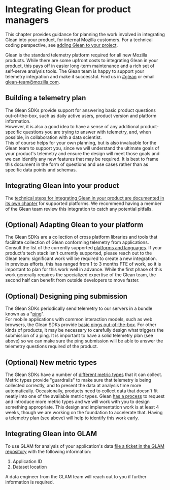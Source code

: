 # Integrating Glean for product managers

This chapter provides guidance for planning the work involved in integrating Glean into your product, for internal Mozilla customers.
For a technical coding perspective, see [adding Glean to your project](adding-glean-to-your-project/index.html).

Glean is the standard telemetry platform required for all new Mozilla products.
While there are some upfront costs to integrating Glean in your product, this pays off in easier long-term maintenance and a rich set of self-serve analysis tools.
The Glean team is happy to support your telemetry integration and make it successful.
Find us in [#glean](https://chat.mozilla.org/#/room/#glean:mozilla.org) or email [glean-team@mozilla.com](mailto:glean-team@mozilla.com).

## Building a telemetry plan

The Glean SDKs provide support for answering basic product questions out-of-the-box, such as daily active users, product version and platform information.  
However, it is also a good idea to have a sense of any additional product-specific questions you are trying to answer with telemetry, and, when possible, in collaboration with a data scientist.  
This of course helps for your own planning, but is also invaluable for the Glean team to support you, since we will understand the ultimate goals of your product's telemetry and ensure the design will meet those goals and we can identify any new features that may be required.
It is best to frame this document in the form of questions and use cases rather than as specific data points and schemas.

## Integrating Glean into your product

The [technical steps for integrating Glean in your product are documented in its own chapter](adding-glean-to-your-project/index.html) for supported platforms.
We recommend having a member of the Glean team review this integration to catch any potential pitfalls.

## (Optional) Adapting Glean to your platform

The Glean SDKs are a collection of cross platform libraries and tools that facilitate collection of Glean conforming telemetry from applications.  
Consult the list of the currently supported [platforms and languages](../index.html).
If your product's tech stack isn't currently supported, please reach out to the Glean team: significant work will be required to create a new integration.  
In previous efforts, this has ranged from 1 to 3 months FTE of work, so it is important to plan for this work well in advance.
While the first phase of this work generally requires the specialized expertise of the Glean team, the second half can benefit from outside developers to move faster.

## (Optional) Designing ping submission

The Glean SDKs periodically send telemetry to our servers in a bundle known as a "[ping](../appendix/glossary.html#ping)".  
For mobile applications with common interaction models, such as web browsers, the Glean SDKs provide [basic pings out-of-the-box](pings/index.html).
For other kinds of products, it may be necessary to carefully design what triggers the submission of a ping.
It is important to have a solid telemetry plan (see above) so we can make sure the ping submission will be able to answer the telemetry questions required of the product.

## (Optional) New metric types

The Glean SDKs have a number of [different metric types](https://mozilla.github.io/glean/book/user/metrics/index.html) that it can collect.  
Metric types provide "guardrails" to make sure that telemetry is being collected correctly, and to present the data at analysis time more automatically.
Occasionally, products need to collect data that doesn't fit neatly into one of the available metric types.
Glean [has a process](https://wiki.mozilla.org/Glean/Adding_or_changing_Glean_metric_types) to request and introduce more metric types and we will work with you to design something appropriate.
This design and implementation work is at least 4 weeks, though we are working on the foundation to accelerate that.
Having a telemetry plan (see above) will help to identify this work early.

## Integrating Glean into GLAM

To use GLAM for analysis of your application's data [file a ticket in the GLAM repository](https://github.com/mozilla/glam/issues/new/choose) with the following information:

1. Application ID
2. Dataset location

A data engineer from the GLAM team will reach out to you if further information is required.
